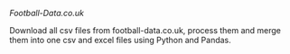 *Football-Data.co.uk*

Download all csv files from football-data.co.uk, process them and merge them into one csv and excel files using Python and Pandas.
